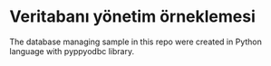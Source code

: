 # Veritabanı yönetim örneklemesi
The database managing sample in this repo were created in Python language with pyppyodbc library.

